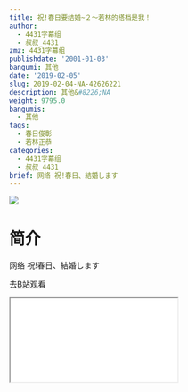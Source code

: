 ```yaml
---
title: 祝!春日要结婚~２～若林的搭档是我！
author:
  - 4431字幕组
  - 叔叔_4431
zmz: 4431字幕组
publishdate: '2001-01-03'
bangumi: 其他
date: '2019-02-05'
slug: 2019-02-04-NA-42626221
description: 其他&#8226;NA
weight: 9795.0
bangumis:
  - 其他
tags:
  - 春日俊彰
  - 若林正恭
categories:
  - 4431字幕组
  - 叔叔_4431
brief: 网络 祝!春日、結婚します
---
```

![](https://i.imgur.com/Uk9FUp8.jpg)
# 简介  
网络
祝!春日、結婚します  

[去B站观看](https://www.bilibili.com/video/av42626221/)
<div class ="resp-container"><iframe class="testiframe" src="//player.bilibili.com/player.html?aid=42626221"", scrolling="no", allowfullscreen="true" > </iframe></div> 
